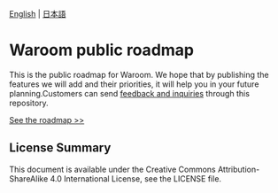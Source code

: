 [English](https://github.com/topotal/waroom-roadmap) | [日本語](https://github.com/topotal/waroom-roadmap/blob/main/README.ja.md)

# Waroom public roadmap

This is the public roadmap for Waroom. We hope that by publishing the features we will add and their priorities, it will help you in your future planning.Customers can send [feedback and inquiries](https://github.com/topotal/waroom-roadmap/discussions) through this repository.

[See the roadmap >>](https://github.com/topotal/waroom-roadmap/projects/1)

## License Summary

This document is available under the Creative Commons Attribution-ShareAlike 4.0 International License, see the LICENSE file.